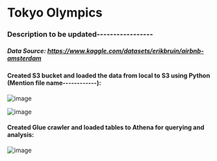 # Tokyo Olympics

### Description to be updated-----------------

##### Data Source: https://www.kaggle.com/datasets/erikbruin/airbnb-amsterdam



#### Created S3 bucket and loaded the data from local to S3 using Python (Mention file name------------):


![image](https://github.com/Dhiraj0107/Airbnb-Amsterdam/assets/118677714/b5f115d9-6662-47e1-b27d-08a269e1e83c)

![image](https://github.com/Dhiraj0107/Airbnb-Amsterdam/assets/118677714/862438f3-7671-4029-b01a-95806e60f9b2)



#### Created Glue crawler and loaded tables to Athena for querying and analysis:

![image](https://github.com/Dhiraj0107/Airbnb-Amsterdam/assets/118677714/0d048e40-2863-4f8f-ace7-acdf4fb90286)
